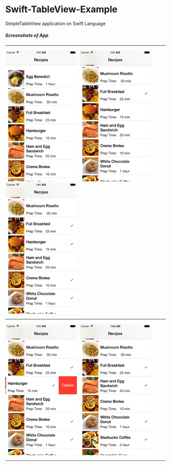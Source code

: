 Swift-TableView-Example
=======================

SimpleTableView application on Swift Language

<h5>Screenshots of App</h5>
<hr>
<img src="https://github.com/ArslanBilal/Swift-TableView-Example/raw/master/Swift-TableView-Example/Screen%20Captures/img1.png" height="412" width="225">&nbsp;
<img src="https://github.com/ArslanBilal/Swift-TableView-Example/raw/master/Swift-TableView-Example/Screen%20Captures/img2.png" height="412" width="225">&nbsp;
<img src="https://github.com/ArslanBilal/Swift-TableView-Example/raw/master/Swift-TableView-Example/Screen%20Captures/img3.png" height="412" width="225"><br>
<hr>
<img src="https://github.com/ArslanBilal/Swift-TableView-Example/raw/master/Swift-TableView-Example/Screen%20Captures/img4.png" height="412" width="225">&nbsp;
<img src="https://github.com/ArslanBilal/Swift-TableView-Example/raw/master/Swift-TableView-Example/Screen%20Captures/img5.png" height="412" width="225">&nbsp;
<hr>
